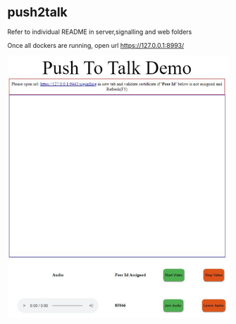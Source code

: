 # push2talk

Refer to individual README in server,signalling and web folders

Once all dockers are running, open url https://127.0.0.1:8993/

![DemoScreen](https://github.com/sampleref/push2video/blob/master/Demo_Screen.JPG)

